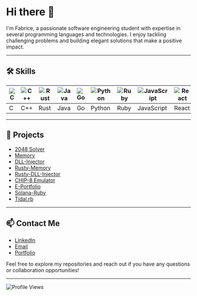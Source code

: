 # Hi there 👋

I'm Fabrice, a passionate software engineering student with expertise in several programming languages and technologies. I enjoy tackling challenging problems and building elegant solutions that make a positive impact.

---

## 🛠 Skills

| ![C](https://img.shields.io/badge/-C-00599C?style=flat-square&logo=C&logoColor=white) | ![C++](https://img.shields.io/badge/-C++-00599C?style=flat-square&logo=c%2B%2B&logoColor=white) | ![Rust](https://img.shields.io/badge/-Rust-000000?style=flat-square&logo=rust&logoColor=white) | ![Java](https://img.shields.io/badge/Java-%23ED8B00.svg?logo=openjdk&logoColor=white) | ![Go](https://img.shields.io/badge/-Go-00ADD8?style=flat-square&logo=go&logoColor=white) |  ![Python](https://img.shields.io/badge/-Python-3776AB?style=flat-square&logo=python&logoColor=white) | ![Ruby](https://img.shields.io/badge/-Ruby-CC342D?style=flat-square&logo=ruby&logoColor=white) |  ![JavaScript](https://img.shields.io/badge/-JavaScript-F7DF1E?style=flat-square&logo=javascript&logoColor=black) | ![React](https://img.shields.io/badge/-React-61DAFB?style=flat-square&logo=react&logoColor=black) | ![Dart](https://img.shields.io/badge/-Dart-0175C2?style=flat-square&logo=dart&logoColor=white) | ![Flutter](https://img.shields.io/badge/-Flutter-02569B?style=flat-square&logo=flutter&logoColor=white) | 
|---|---|---|---|---|---|---|---|---|---|---|
| C | C++ | Rust | Java | Go | Python | Ruby | JavaScript | React | Dart | Flutter |

---

## 📂 Projects

- [2048 Solver](https://github.com/fabricerenard12/2048-Solver-but-better)
- [Memory](https://github.com/fabricerenard12/memory)
- [DLL-Injector](https://github.com/fabricerenard12/injector)
- [Rusty-Memory](https://github.com/fabricerenard12/rusty-memory)
- [Rusty-DLL-Injector](https://github.com/fabricerenard12/rusty-dll-injector)
- [CHIP-8 Emulator](https://github.com/fabricerenard12/chip8-emu)
- [E-Portfolio](https://github.com/fabricerenard12/eportfolio)
- [Solana-Ruby](https://github.com/fabricerenard12/solana-ruby)
- [Tidal.rb](https://github.com/fabricerenard12/tidal.rb)

---

## 📫 Contact Me

- [LinkedIn](https://www.linkedin.com/in/fabrice-renard-94b366204/)
- [Email](mailto:fabrice.renard12@outlook.com)
- [Portfolio](https://fabricerenard.vercel.app/)

Feel free to explore my repositories and reach out if you have any questions or collaboration opportunities!

---

![Profile Views](https://komarev.com/ghpvc/?username=fabricerenard12&style=flat-square)
